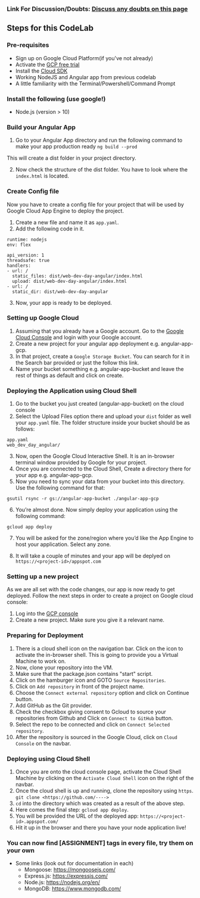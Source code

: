 ### Link For Discussion/Doubts: [Discuss any doubts on this page](https://gdgnd.org/gdg-new-delhi/events/web-developer-days-1/session-discussions?speaker_resource=30)

## Steps for this CodeLab

### Pre-requisites
- Sign up on Google Cloud Platform(if you've not already)
- Activate the [GCP free trial](https://console.cloud.google.com/freetrial/signup/tos?_ga=2.84344729.-1032321293.1549865094)
- Install the [Cloud SDK](https://cloud.google.com/sdk/)
- Working NodeJS and Angular app from previous codelab
- A little familiarity with the Terminal/Powershell/Command Prompt

### Install the following (use google!)
- Node.js (version > 10)


### Build your Angular App
1. Go to your Angular App directory and run the following command to make your app production ready
`ng build --prod`

This will create a dist folder in your project directory.

2. Now check the structure of the dist folder. You have to look where the `index.html` is located.


### Create Config file

Now you have to create a config file for your project that will be used by Google Cloud App Engine to deploy the project.
1. Create a new file and name it as `app.yaml`.
2. Add the following code in it.
```
runtime: nodejs
env: flex

api_version: 1
threadsafe: true
handlers:
- url: /
  static_files: dist/web-dev-day-angular/index.html
  upload: dist/web-dev-day-angular/index.html
- url: /
  static_dir: dist/web-dev-day-angular
```
3. Now, your app is ready to be deployed.

### Setting up Google Cloud
1. Assuming that you already have a Google account. Go to the [Google Cloud Console](https://console.cloud.google.com/) and login with your Google account.
2. Create a new project for your angular app deployment e.g. angular-app-gcp.
3. In that project, create a `Google Storage Bucket`. You can search for it in the Search bar provided or just the follow this link.
4. Name your bucket something e.g. angular-app-bucket and leave the rest of things as default and click on create.

### Deploying the Application using Cloud Shell

1. Go to the bucket you just created (angular-app-bucket) on the cloud console
2. Select the Upload Files option there and upload your `dist` folder as well your `app.yaml` file. The folder structure inside your bucket should be as follows:

```
app.yaml
web_dev_day_angular/
```
3. Now, open the Google Cloud Interactive Shell. It is an in-browser terminal window provided by Google for your project.
4. Once you are connected to the Cloud Shell, Create a directory there for your app e.g. angular-app-gcp.
5. Now you need to sync your data from your bucket into this directory. Use the following command for that:
```
gsutil rsync -r gs://angular-app-bucket ./angular-app-gcp
```
6. You’re almost done. Now simply deploy your application using the following command:
```
gcloud app deploy
```
7. You will be asked for the zone/region where you’d like the App Engine to host your application. Select any zone.

8. It will take a couple of minutes and your app will be deplyed on `https://<project-id>/appspot.com`





### Setting up a new project
As we are all set with the code changes, our app is now ready to get deployed. Follow the next steps in order to create a project on Google cloud console:
1. Log into the [GCP console](https://cloud.google.com/)
2. Create a new project. Make sure you give it a relevant name.

### Preparing for Deployment
1. There is a cloud shell icon on the navigation bar. Click on the icon to activate the in-browser shell. This is going to provide you a Virtual Machine to work on.
2. Now, clone your repository into the VM.
3. Make sure that the package.json contains "start" script.
4. Click on the hamburger icon and GOTO `Source Repositories`. 
5. Click on `Add repository` in front of the project name.
6. Choose the `Connect external repository` option and click on Continue button.
7. Add GitHub as the Git provider.
8. Check the checkbox giving consent to Gcloud to source your repositories from Github and Click on `Connect to GitHub` button.
9. Select the repo to be connected and click on `Connect Selected repository`.
10. After the repository is sourced in the Google Cloud, click on `Cloud Console` on the navbar.


### Deploying using Cloud Shell
1. Once you are onto the cloud console page, activate the Cloud Shell Machine by clicking on the 
`Activate Cloud Shell` icon on the right of the navbar.
2. Once the cloud shell is up and running, clone the repository using `https`.
`git clone <https://github.com/---->`
3. `cd` into the directory which was created as a result of the above step.
4. Here comes the final step: `gcloud app deploy`.
5. You will be provided the URL of the deployed app: `https://<project-id>.appspot.com/`
6. Hit it up in the browser and there you have your node application live!

    
### You can now find [ASSIGNMENT] tags in every file, try them on your own
 - Some links (look out for documentation in each)
    - Mongoose: https://mongoosejs.com/
    - Express.js: https://expressjs.com/
    - Node.js: https://nodejs.org/en/
    - MongoDB: https://www.mongodb.com/
